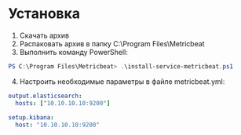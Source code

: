 # Установка
1. Скачать архив
2. Распаковать архив в папку C:\Program Files\Metricbeat
3. Выполнить команду PowerShell:
```powershell
PS C:\Program Files\Metricbeat> .\install-service-metricbeat.ps1
```
4. Настроить необходимые параметры в файле metricbeat.yml:
```yml
output.elasticsearch:
  hosts: ["10.10.10.10:9200"]
  
setup.kibana:
  host: "10.10.10.10:9200"
```
